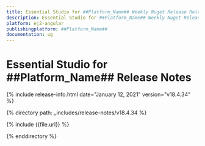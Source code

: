 ```yaml
---
title: Essential Studio for ##Platform_Name## Weekly Nuget Release Release Notes  
description: Essential Studio for ##Platform_Name## Weekly Nuget Release Release Notes  
platform: ej2-angular
publishingplatform: ##Platform_Name##
documentation: ug
---
```


# Essential Studio for  ##Platform_Name##  Release Notes  

{% include release-info.html date="January 12, 2021"   version="v18.4.34"  %} 

{% directory path: _includes/release-notes/v18.4.34 %}

{% include {{file.url}} %}

{% enddirectory %}
